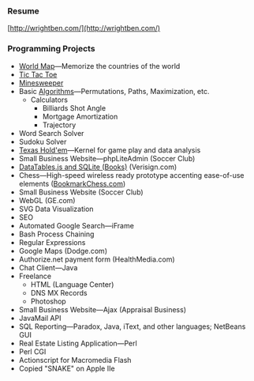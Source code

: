 ### Resume
[http://wrightben.com/](http://wrightben.com/)

### Programming Projects
* [World Map](https://github.com/wrightben/languages/tree/main/javascript/Games/World%Map)—Memorize the countries of the world
* [Tic Tac Toe](https://github.com/wrightben/languages/tree/main/javascript/Games/Tic-Tac-Toe)
* [Minesweeper](https://github.com/wrightben/languages/tree/main/javascript/Games/Minesweeper)
* Basic [Algorithms](https://github.com/wrightben/languages/tree/main/Algorithms)—Permutations, Paths, Maximization, etc.
	* Calculators
		* Billiards Shot Angle
		* Mortgage Amortization
		* Trajectory
* Word Search Solver
* Sudoku Solver
* [Texas Hold'em](https://github.com/wrightben/texas-holdem)—Kernel for game play and data analysis
* Small Business Website—phpLiteAdmin (Soccer Club)
* [DataTables.js and SQLite (Books)](http://wrightben.com/books) (Verisign.com)
* Chess—High-speed wireless ready prototype accenting ease-of-use elements ([BookmarkChess.com](https://www.youtube.com/watch?v=wQLXnEwzpYo))
* Small Business Website (Soccer Club)
* WebGL (GE.com)
* SVG Data Visualization
* SEO
* Automated Google Search—iFrame
* Bash Process Chaining
* Regular Expressions
* Google Maps (Dodge.com)
* Authorize.net payment form (HealthMedia.com)
* Chat Client—Java
* Freelance
	- HTML (Language Center)
	- DNS MX Records
	- Photoshop
* Small Business Website—Ajax (Appraisal Business)
* JavaMail API
* SQL Reporting—Paradox, Java, iText, and other languages; NetBeans GUI
* Real Estate Listing Application—Perl
* Perl CGI
* Actionscript for Macromedia Flash
* Copied "SNAKE" on Apple IIe